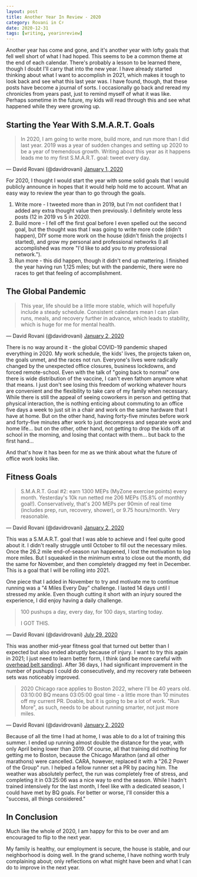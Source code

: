 ```yaml
---
layout: post
title: Another Year In Review - 2020
category: Rovani in C♯
date: 2020-12-31
tags: [writing, yearinreview]
---
```


Another year has come and gone, and it's another year with lofty goals that fell well short of what I had hoped. This seems to be a common theme at the end of each calendar. There's probably a lesson to be learned there, though I doubt I'll carry that into the new year. I have already started thinking about what I want to accomplish in 2021, which makes it tough to look back and see what this last year was. I have found, though, that these posts have become a journal of sorts. I occasionally go back and reread my chronicles from years past, just to remind myself of what it was like. Perhaps sometime in the future, my kids will read through this and see what happened while they were growing up.

## Starting the Year With S.M.A.R.T. Goals

>In 2020, I am going to write more, build more, and run more than I did last year. 2019 was a year of sudden changes and setting up 2020 to be a year of tremendous growth. Writing about this year as it happens leads me to my first S.M.A.R.T. goal: tweet every day.

— David Rovani (@davidrovani) [January 1, 2020](https://twitter.com/davidrovani/status/1212484802668048384?ref_src=twsrc%5Etfw)

For 2020, I thought I would start the year with some solid goals that I would publicly announce in hopes that it would help hold me to account. What an easy way to review the year than to go through the goals.

1. Write more - I tweeted more than in 2019, but I'm not confident that I added any extra thought value then previously.  I definitely wrote less posts (12 in 2019 vs 5 in 2020).
1. Build more - I fell off the first goal before I even spelled out the second goal, but the thought was that I was going to write more code (didn't happen), DIY some more work on the house (didn't finish the projects I started), and grow my personal and professional networks (I all accomplished was more "I'd like to add you to my professional network.").
1. Run more - this did happen, though it didn't end up mattering. I finished the year having run 1,125 miles; but with the pandemic, there were no races to get that feeling of accomplishment.

## The Global Pandemic

>This year, life should be a little more stable, which will hopefully include a steady schedule. Consistent calendars mean I can plan runs, meals, and recovery further in advance, which leads to stability, which is huge for me for mental health.

— David Rovani (@davidrovani) [January 2, 2020](https://twitter.com/davidrovani/status/1212789338553098241?ref_src=twsrc%5Etfw)

There is no way around it - the global COVID-19 pandemic shaped everything in 2020. My work schedule, the kids' lives, the projects taken on, the goals unmet, and the races not run. Everyone's lives were radically changed by the unexpected office closures, business lockdowns, and forced remote-school. Even with the talk of "going back to normal" one there is wide distribution of the vaccine, I can't even fathom anymore what that means. I just don't see losing this freedom of working whatever hours are convenient and the flexibility to take care of my family when necessary. While there is still the appeal of seeing coworkers in person and getting that physical interaction, the is nothing enticing about commuting to an office five days a week to just sit in a chair and work on the same hardware that I have at home. But on the other hand, having forty-five minutes before work and forty-five minutes after work to just decompress and separate work and home life... but on the other, other hand, not getting to drop the kids off at school in the morning, and losing that contact with them... but back to the first hand...

And that's how it has been for me as we think about what the future of office work looks like.

## Fitness Goals

>S.M.A.R.T. Goal #2: earn 1300 MEPs (MyZone exercise points) every month. Yesterday&#39;s 10k run netted me 206 MEPs (15.8% of monthly goal!). Conservatively, that&#39;s 200 MEPs per 90min of real time (includes prep, run, recovery, shower), or 9.75 hours/month. Very reasonable.

— David Rovani (@davidrovani) [January 2, 2020](https://twitter.com/davidrovani/status/1212789341778513922?ref_src=twsrc%5Etfw)

This was a S.M.A.R.T. goal that I was able to achieve and I feel quite good about it. I didn't really struggle until October to fill out the necessary miles. Once the 26.2 mile end-of-season run happened, I lost the motivation to log more miles. But I squeaked in the minimum extra to close out the month, did the same for November, and then completely dragged my feet in December. This is a goal that I will be rolling into 2021.

One piece that I added in November to try and motivate me to continue running was a "4 Miles Every Day" challenge. I lasted 14 days until I stressed my ankle. Even though cutting it short with an injury soured the experience, I did enjoy having a daily challenge.

> 100 pushups a day, every day, for 100 days, starting today.
>
> I GOT THIS.

— David Rovani (@davidrovani) [July 29, 2020](https://twitter.com/davidrovani/status/1288496324493684742?ref_src=twsrc%5Etfw)

This was another mid-year fitness goal that turned out better than I expected but also ended abruptly because of injury. I want to try this again in 2021; I just need to learn better form, I think (and be more careful with [overhead belt sanding](https://twitter.com/davidrovani/status/1301693044794761221)). After 36 days, I had significant improvement in the number of pushups I could do consecutively, and my recovery rate between sets was noticeably improved.

> 2020 Chicago race applies to Boston 2022, where I'll be 40 years old. 03:10:00 BQ means 03:05:00 goal time - a little more than 10 minutes off my current PR. Doable, but it is going to be a lot of work. "Run More", as such, needs to be about running smarter, not just more miles.

— David Rovani (@davidrovani) [January 2, 2020](https://twitter.com/davidrovani/status/1212789340201467910?ref_src=twsrc%5Etfw)

Because of all the time I had at home, I was able to do a lot of training this summer. I ended up running almost double the distance for the year, with only April being lower than 2019. Of course, all that training did nothing for getting me to Boston, because the Chicago Marathon (and all other marathons) were cancelled. CARA, however, replaced it with a "26.2 Power of the Group" run. I helped a fellow runner set a PR by pacing him. The weather was absolutely perfect, the run was completely free of stress, and completing it in 03:25:06 was a nice way to end the season. While I hadn't trained intensively for the last month, I feel like with a dedicated season, I could have met by BQ goals. For better or worse, I'll consider this a "success, all things considered."

## In Conclusion

Much like the whole of 2020, I am happy for this to be over and am encouraged to flip to the next year.

My family is healthy, our employment is secure, the house is stable, and our neighborhood is doing well. In the grand scheme, I have nothing worth truly complaining about; only reflections on what might have been and what I can do to improve in the next year.